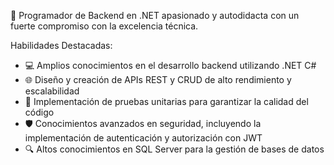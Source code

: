 🚀 Programador de Backend en .NET apasionado y autodidacta con un fuerte compromiso con la excelencia técnica.

Habilidades Destacadas:

- 💻 Amplios conocimientos en el desarrollo backend utilizando .NET C#
- 🌐 Diseño y creación de APIs REST y CRUD de alto rendimiento y escalabilidad
- 🤖 Implementación de pruebas unitarias para garantizar la calidad del código
- 🛡️ Conocimientos avanzados en seguridad, incluyendo la implementación de autenticación y autorización con JWT
- 🔍 Altos conocimientos en SQL Server para la gestión de bases de datos
